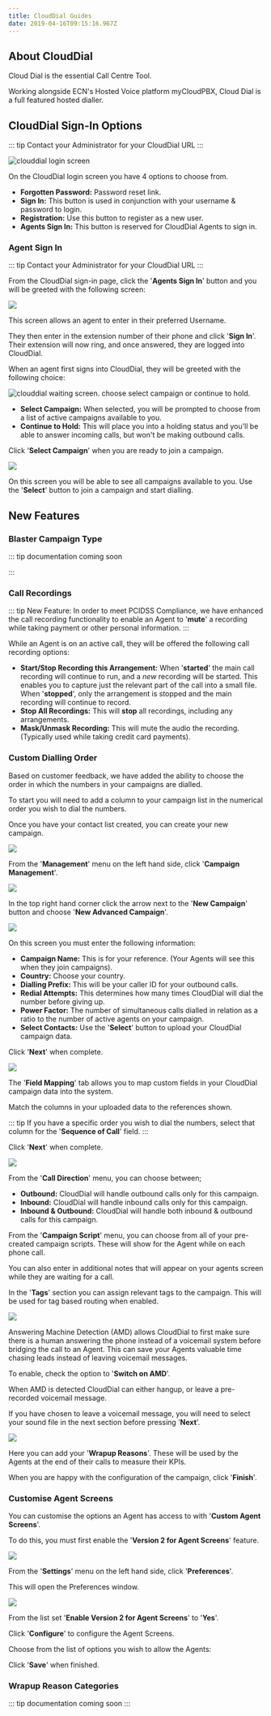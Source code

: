 ```yaml
---
title: CloudDial Guides
date: 2019-04-16T09:15:16.967Z
---
```

## About CloudDial

Cloud Dial is the essential Call Centre Tool.

Working alongside ECN's Hosted Voice platform myCloudPBX, Cloud Dial is a full featured hosted dialler.

## CloudDial Sign-In Options

::: tip
Contact your Administrator for your CloudDial URL
:::

![clouddial login screen](/images/clouddial-login.png)

On the CloudDial login screen you have 4 options to choose from.

* **Forgotten Password:** Password reset link.
* **Sign In:** This button is used in conjunction with your username & password to login.
* **Registration:** Use this button to register as a new user.
* **Agents Sign In:** This button is reserved for CloudDial Agents to sign in. 

### Agent Sign In

::: tip
Contact your Administrator for your CloudDial URL
:::

From the CloudDial sign-in page, click the '**Agents Sign In**' button and you will be greeted with the following screen:

![](/images/clouddial-agentsignin.png)

This screen allows an agent to enter in their preferred Username.

They then enter in the extension number of their phone and click '**Sign In**'.
Their extension will now ring, and once answered, they are logged into CloudDial.

When an agent first signs into CloudDial, they will be greeted with the following choice:

![clouddial waiting screen. choose select campaign or continue to hold.](/images/clouddial-agents-1.png)

* **Select Campaign:** When selected, you will be prompted to choose from a list of active campaigns available to you.
* **Continue to Hold:** This will place you into a holding status and you'll be able to answer incoming calls, but won't be making outbound calls.

Click '**Select Campaign**' when you are ready to join a campaign.

<img style="width: auto; height: auto;" src="/images/clouddial-agents-choose-campaign.png">

On this screen you will be able to see all campaigns available to you.
Use the '**Select**' button to join a campaign and start dialling.

## New Features

### 

### Blaster Campaign Type

::: tip
documentation coming soon

:::

### Call Recordings

::: tip New Feature:
In order to meet PCIDSS Compliance, we have enhanced the call recording functionality to enable an Agent to '**mute**' a recording while taking payment or other personal information.
:::

While an Agent is on an active call, they will be offered the following call recording options:

* **Start/Stop Recording this Arrangement:** When '**started**' the main call recording will continue to run, and a _new_ recording will be started. This enables you to capture just the relevant part of the call into a small file. When '**stopped**', only the arrangement is stopped and the main recording will continue to record.
* **Stop All Recordings:** This will **stop** all recordings, including any arrangements. 
* **Mask/Unmask Recording:** This will mute the audio the recording. (Typically used while taking credit card payments).

### Custom Dialling Order

Based on customer feedback, we have added the ability to choose the order in which the numbers in your campaigns are dialled.

To start you will need to add a column to your campaign list in the numerical order you wish to dial the numbers.

Once you have your contact list created, you can create your new campaign.

<img style="width: auto; height: auto;" src="/images/clouddial-orderedcampaign-1.png">

From the '**Management**' menu on the left hand side, click '**Campaign Management**'.

<img style="width: auto; height: auto;" src="/images/clouddial-orderedcampaign-2.png">

In the top right hand corner click the arrow next to the '**New Campaign**' button and choose '**New Advanced Campaign**'.

<img style="width: auto; height: auto;" src="/images/clouddial-orderedcampaign-3.png">

On this screen you must enter the following information:

* **Campaign Name:** This is for your reference. (Your Agents will see this when they join campaigns).
* **Country:** Choose your country.
* **Dialling Prefix:** This will be your caller ID for your outbound calls.
* **Redial Attempts:** This determines how many times CloudDial will dial the number before giving up.
* **Power Factor:** The number of simultaneous calls dialled in relation as a ratio to the number of active agents on your campaign.
* **Select Contacts:** Use the '**Select**' button to upload your CloudDial campaign data.

Click '**Next**' when complete.

<img style="width: auto; height: auto;" src="/images/clouddial-orderedcampaign-4.png">

The '**Field Mapping**' tab allows you to map custom fields in your CloudDial campaign data into the system.

Match the columns in your uploaded data to the references shown.

::: tip
If you have a specific order you wish to dial the numbers, select that column for the '**Sequence of Call**' field.
:::

Click '**Next**' when complete.

<img style="width: auto; height: auto;" src="/images/clouddial-orderedcampaign-5.png">

From the '**Call Direction**' menu, you can choose between;

* **Outbound:** CloudDial will handle outbound calls only for this campaign.
* **Inbound:** CloudDial will handle inbound calls only for this campaign.
* **Inbound & Outbound:** CloudDial will handle both inbound & outbound calls for this campaign.

From the '**Campaign Script**' menu, you can choose from all of your pre-created campaign scripts. 
These will show for the Agent while on each phone call.

You can also enter in additional notes that will appear on your agents screen while they are waiting for a call.

In the '**Tags**' section you can assign relevant tags to the campaign. This will be used for tag based routing when enabled.

<img style="width: auto; height: auto;" src="/images/clouddial-orderedcampaign-6.png">

Answering Machine Detection (AMD) allows CloudDial to first make sure there is a human answering the phone instead of a voicemail system before bridging the call to an Agent. This can save your Agents valuable time chasing leads instead of leaving voicemail messages.

To enable, check the option to '**Switch on AMD**'.

When AMD is detected CloudDial can either hangup, or leave a pre-recorded voicemail message.

If you have chosen to leave a voicemail message, you will need to select your sound file in the next section before pressing '**Next**'.

<img style="width: auto; height: auto;" src="/images/clouddial-orderedcampaign-7.png">

Here you can add your '**Wrapup Reasons**'.
These will be used by the Agents at the end of their calls to measure their KPIs.

When you are happy with the configuration of the campaign, click '**Finish**'.

### 



### Customise Agent Screens

You can customise the options an Agent has access to with '**Custom Agent Screens**'.

To do this, you must first enable the '**Version 2 for Agent Screens**' feature.

<img style="width: auto; height: auto;" src="/images/clouddial-customagent-1.png">

From the '**Settings**' menu on the left hand side, click '**Preferences**'.

This will open the Preferences window.

<img style="width: auto; height: auto;" src="/images/clouddial-customagent-2.png">

From the list set '**Enable Version 2 for Agent Screens**' to '**Yes**'.

Click '**Configure**' to configure the Agent Screens.

Choose from the list of options you wish to allow the Agents:

Click '**Save**' when finished.



### Wrapup Reason Categories

::: tip
documentation coming soon
:::
